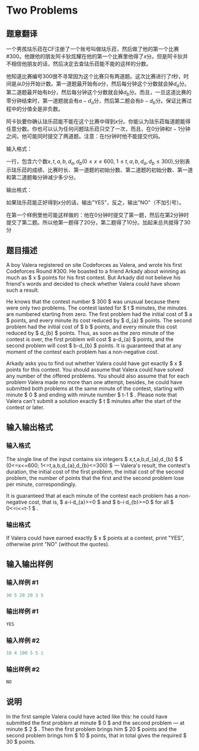 # Two Problems

## 题意翻译

一个男孩珐乐菈在CF注册了一个账号叫做珐乐菈，然后做了他的第一个比赛#300。他跟他的朋友阿卡狄炫耀在他的第一个比赛里他得了$x$分。但是阿卡狄并不相信他朋友的话，然后决定去查珐乐菈能不能的这样的分数。

他知道比赛编号$300$很不寻常因为这个比赛只有两道题。这次比赛进行了$t$秒，时间是从0分开始计数。第一道题最开始有$a$分，然后每分钟这个分数就会掉$d_a$分。第二道题最开始有$b$分，然后每分钟这个分数就会掉$d_b$分。而且，一旦这道比赛的零分钟结束时，第一道题就会有$a - d_a$分，然后第二题会有$b - d_b$分。保证比赛过程中的分值全是非负数。

阿卡狄要你确认珐乐菈能不能在这个比赛中得到$x$分。你能认为珐乐菈每道题能得任意分数。你也可以认为任何问题珐乐菈只交了一次，而且，在0分钟和$t-1$分钟之间，他可能同时提交了两道题。注意：在$t$分钟时他不能提交代码。

输入格式：

一行，包含六个数$x,t,a,b,d_a,d_b$($0\le x\le 600$, $1\le t,a,b,d_a,d_b\le 300$),分别表示珐乐菈的成绩、比赛时长、第一道题的初始分数、第二道题的初始分数、第一道和第二道题每分钟减少多少分。

输出格式：

如果珐乐菈能正好得到$x$分的话，输出"YES"，反之，输出"NO"（不加引号）。

在第一个样例里他可能这样做的：他在0分钟时提交了第一题，然后在第2分钟时提交了第二题。所以他第一题得了20分，第二题得了10分。加起来总共就得了30分

## 题目描述

A boy Valera registered on site Codeforces as Valera, and wrote his first Codeforces Round #300. He boasted to a friend Arkady about winning as much as $ x $ points for his first contest. But Arkady did not believe his friend's words and decided to check whether Valera could have shown such a result.

He knows that the contest number $ 300 $ was unusual because there were only two problems. The contest lasted for $ t $ minutes, the minutes are numbered starting from zero. The first problem had the initial cost of $ a $ points, and every minute its cost reduced by $ d_{a} $ points. The second problem had the initial cost of $ b $ points, and every minute this cost reduced by $ d_{b} $ points. Thus, as soon as the zero minute of the contest is over, the first problem will cost $ a-d_{a} $ points, and the second problem will cost $ b-d_{b} $ points. It is guaranteed that at any moment of the contest each problem has a non-negative cost.

Arkady asks you to find out whether Valera could have got exactly $ x $ points for this contest. You should assume that Valera could have solved any number of the offered problems. You should also assume that for each problem Valera made no more than one attempt, besides, he could have submitted both problems at the same minute of the contest, starting with minute $ 0 $ and ending with minute number $ t-1 $ . Please note that Valera can't submit a solution exactly $ t $ minutes after the start of the contest or later.

## 输入输出格式

### 输入格式

The single line of the input contains six integers $ x,t,a,b,d_{a},d_{b} $ $ (0<=x<=600; 1<=t,a,b,d_{a},d_{b}<=300) $ — Valera's result, the contest's duration, the initial cost of the first problem, the initial cost of the second problem, the number of points that the first and the second problem lose per minute, correspondingly.

It is guaranteed that at each minute of the contest each problem has a non-negative cost, that is, $ a-i·d_{a}>=0 $ and $ b-i·d_{b}>=0 $ for all $ 0<=i<=t-1 $ .

### 输出格式

If Valera could have earned exactly $ x $ points at a contest, print "YES", otherwise print "NO" (without the quotes).

## 输入输出样例

### 输入样例 #1

```cpp
30 5 20 20 3 5

```
### 输出样例 #1

```cpp
YES

```
### 输入样例 #2

```cpp
10 4 100 5 5 1

```
### 输出样例 #2

```cpp
NO

```
## 说明

In the first sample Valera could have acted like this: he could have submitted the first problem at minute $ 0 $ and the second problem — at minute $ 2 $ . Then the first problem brings him $ 20 $ points and the second problem brings him $ 10 $ points, that in total gives the required $ 30 $ points.

